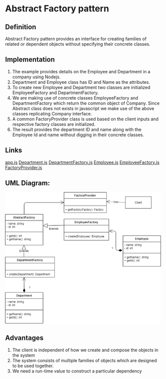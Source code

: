 # Abstract Factory pattern

## Definition
  Abstract Factory pattern provides an interface for creating families of related or dependent objects without specifying their concrete classes.

## Implementation
1) The example provides details on the Employee and Department in a company using Nodejs.
2) Department and Employee class has ID and Name as the attributes.
3) To create new Employee and Department two classes are initialized EmployeeFactory and DepartmentFactory.
4) We are making use of concrete classes EmployeeFactory and DepartmentFactory which return the common object of Company. Since Abstract class does not exists in javascript we make use of the above classes replicating Company interface.
5) A common FactoryProvider class is used based on the client inputs and respective factory classes are initialized.
6) The result provides the department ID and name along with the Employee Id and name without digging in their concrete classes.

## Links
[app.js](./app.js)
[Department.js](./Department.js)
[DepartmentFactory.js](./DepartmentFactory.js)
[Employee.js](./Employee.js)
[EmployeeFactory.js](./EmployeeFactory.js)
[FactoryProvider.js](./FactoryProvider.js)



## UML Diagram:
![Abstract Factory Design Pattern](AbstractFactory.png)

## Advantages
1) The client is independent of how we create and compose the objects in the system
2) The system consists of multiple families of objects which are designed to be used together.
3) We need a run-time value to construct a particular dependency
